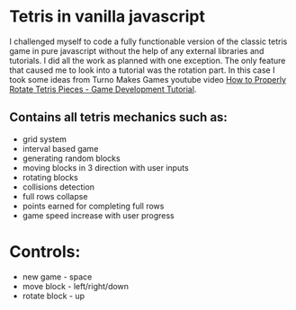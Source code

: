 # Tetris in vanilla javascript
I challenged myself to code a fully functionable version of the classic tetris game in pure javascript without the help of any external libraries and tutorials. I did all the work as planned with one exception. The only feature that caused me to look into a tutorial was the rotation part. In this case I took some ideas from Turno Makes Games youtube video [How to Properly Rotate Tetris Pieces - Game Development Tutorial](https://www.youtube.com/watch?v=yIpk5TJ_uaI&t=1024s).

## Contains all tetris mechanics such as:
- grid system
- interval based game
- generating random blocks
- moving blocks in 3 direction with user inputs
- rotating blocks
- collisions detection
- full rows collapse 
- points earned for completing full rows
- game speed increase with user progress

# Controls:
- new game - space
- move block - left/right/down
- rotate block - up
